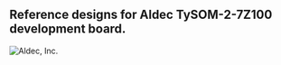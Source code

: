 ## Reference designs for Aldec TySOM-2-7Z100 development board.

![Aldec, Inc.](https://www.aldec.com/images/content/corporate/Corporate_Logo_Aldec_Crescent.png)
